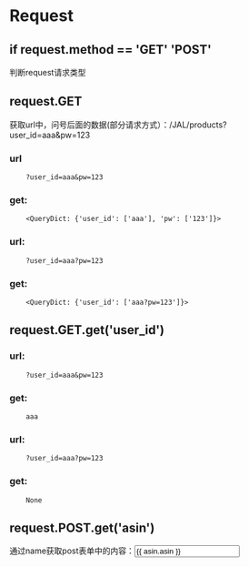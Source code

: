 # Request
## if request.method == 'GET' 'POST'
判断request请求类型
## request.GET
获取url中，问号后面的数据(部分请求方式）：/JAL/products?user_id=aaa&pw=123
### url
        ?user_id=aaa&pw=123
### get: 
        <QueryDict: {'user_id': ['aaa'], 'pw': ['123']}>
### url: 
        ?user_id=aaa?pw=123
### get: 
        <QueryDict: {'user_id': ['aaa?pw=123']}>

## request.GET.get('user_id')
### url:
        ?user_id=aaa&pw=123
### get:
        aaa
### url:
        ?user_id=aaa?pw=123
### get:
        None
## request.POST.get('asin')
通过name获取post表单中的内容：<input type="text" name="asin" id="" value="{{ asin.asin }}" />
